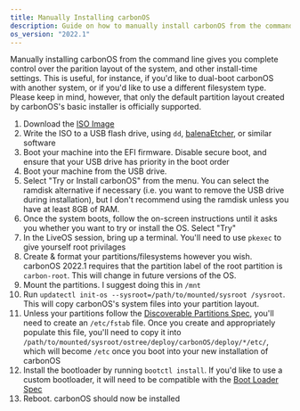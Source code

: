 ```yaml
---
title: Manually Installing carbonOS
description: Guide on how to manually install carbonOS from the command line, which allows for dual-boot and other advanced setups
os_version: "2022.1"
---
```


Manually installing carbonOS from the command line gives you complete control
over the parition layout of the system, and other install-time settings.
This is useful, for instance, if you'd like to dual-boot
carbonOS with another system, or if you'd like to use a different filesystem
type. Please keep in mind, however, that only the default partition layout
created by carbonOS's basic installer is officially supported.

1. Download the [ISO Image](/download)
2. Write the ISO to a USB flash drive, using `dd`, [balenaEtcher](https://www.balena.io/etcher/), or similar software
3. Boot your machine into the EFI firmware. Disable secure boot, and
ensure that your USB drive has priority in the boot order
4. Boot your machine from the USB drive. 
5. Select "Try or Install carbonOS" from the menu. You can select the ramdisk
alternative if necessary (i.e. you want to remove the USB drive during
installation), but I don't recommend using the ramdisk unless you have at least
8GB of RAM.
6. Once the system boots, follow the on-screen instructions until it asks you
whether you want to try or install the OS. Select "Try"
7. In the LiveOS session, bring up a terminal. You'll need to use `pkexec` to
give yourself root privilages
7. Create & format your partitions/filesystems however you wish. carbonOS 2022.1
requires that the partition label of the root partition is `carbon-root`. This
will change in future versions of the OS.
8. Mount the partitions. I suggest doing this in `/mnt`
9. Run `updatectl init-os --sysroot=/path/to/mounted/sysroot /sysroot`. This
will copy carbonOS's system files into your partition layout.
10. Unless your partitions follow the 
[Discoverable Partitions Spec](https://systemd.io/DISCOVERABLE_PARTITIONS/),
you'll need to create an `/etc/fstab` file. Once you create and appropriately
populate this file, you'll need to copy it into
`/path/to/mounted/sysroot/ostree/deploy/carbonOS/deploy/*/etc/`, which will
become `/etc` once you boot into your new installation of carbonOS
11. Install the bootloader by running `bootctl install`. If you'd like to use
a custom bootloader, it will need to be compatible with the 
[Boot Loader Spec](https://systemd.io/BOOT_LOADER_SPECIFICATION/)
12. Reboot. carbonOS should now be installed

